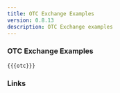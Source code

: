 ```yaml
---
title: OTC Exchange Examples
version: 0.8.13
description: OTC Exchange examples
---
```


### OTC Exchange Examples

```solidity
{{{otc}}}
```

### Links

